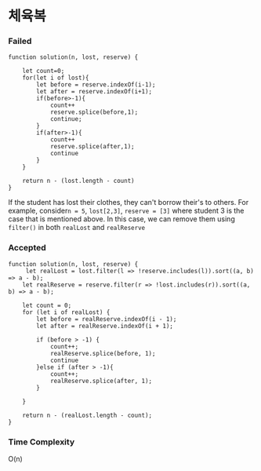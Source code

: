 # 체육복

### Failed
```
function solution(n, lost, reserve) {
    
    let count=0;
    for(let i of lost){
        let before = reserve.indexOf(i-1);
        let after = reserve.indexOf(i+1);
        if(before>-1){
            count++
            reserve.splice(before,1);
            continue;
        }
        if(after>-1){
            count++
            reserve.splice(after,1);
            continue
        }
    }
    
    return n - (lost.length - count)
}
```

If the student has lost their clothes, they can't borrow their's to others. 
For example, consider`n = 5`, `lost[2,3]`, `reserve = [3]` where student 3 is the case that is mentioned above. 
In this case, we can remove them using `filter()` in both `realLost` and `realReserve`
### Accepted
```
function solution(n, lost, reserve) {
     let realLost = lost.filter(l => !reserve.includes(l)).sort((a, b) => a - b);
    let realReserve = reserve.filter(r => !lost.includes(r)).sort((a, b) => a - b);

    let count = 0;
    for (let i of realLost) {
        let before = realReserve.indexOf(i - 1);
        let after = realReserve.indexOf(i + 1);
        
        if (before > -1) {
            count++;
            realReserve.splice(before, 1);
            continue
        }else if (after > -1){
            count++;
            realReserve.splice(after, 1);
        } 
      
    }
    
    return n - (realLost.length - count);
}

```

### Time Complexity
O(n)